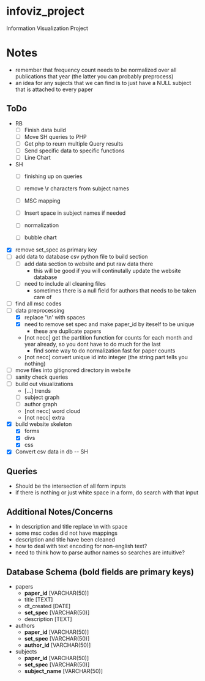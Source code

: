infoviz_project
===============

Information Visualization Project


Notes
=====

- remember that frequency count needs to be normalized over all publications that year
	(the latter you can probably preprocess)
- an idea for any sujects that we can find is to just have a NULL subject that is attached to every paper

ToDo
----
- RB
	- [ ] Finish data build
	- [ ] Move SH queries to PHP
	- [ ] Get php to reurn multiple Query results
	- [ ] Send specific data to specific functions
	- [ ] Line Chart
- SH
	- [ ] finishing up on queries
	- [ ] remove \r characters from subject names
	- [ ] MSC mapping
	- [ ] Insert space in subject names if needed
	- [ ] normalization
    - [ ] bubble chart


- [x] remove set_spec as primary key
- [ ] add data to database csv python file to build section
	- [ ] add data section to website and put raw data there
		- this will be good if you will continutally update the website database
	- [ ] need to include all cleaning files
		- sometimes there is a null field for authors that needs to be taken care of
- [ ] find all msc codes
- [ ] data preprocessing
	- [x] replace '\n' with spaces
	- [x] need to remove set spec and make paper_id by iteself to be unique
		- these are duplicate papers
	- [not necc] get the partition function for counts for each month and year already, so you dont have to do much for the last
		- find some way to do normalization fast for paper counts
	- [not necc] convert unique id into integer (the string part tells you nothing)
- [ ] move files into gitignored directory in website
- [ ] sanity check queries
- [ ] build out visualizations
	- [...] trends
	- [ ] subject graph
	- [ ] author graph
	- [not necc] word cloud
	- [not necc] extra
- [x] build website skeleton
	- [x] forms
	- [x] divs
	- [x] css
- [x] Convert csv data in db -- SH

Queries
-------

- Should be the intersection of all form inputs
- if there is nothing or just white space in a form, do search with that input
 
Additional Notes/Concerns
-------------------------

- In description and title replace \\n with space
- some msc codes did not have mappings
- description and title have been cleaned
- how to deal with text encoding for non-english text?
- need to think how to parse author names so searches are intuitive?

Database Schema (bold fields are primary keys)
----------------------------------------------

- papers
	- __paper_id__ [VARCHAR(50)]
	- title [TEXT]
	- dt_created [DATE]
	- __set_spec__ [VARCHAR(50)]
	- description [TEXT]
- authors
	- __paper_id__ [VARCHAR(50)]
	- __set_spec__ [VARCHAR(50)]
	- __author_id__ [VARCHAR(50)]
- subjects
	- __paper_id__ [VARCHAR(50)]
	- __set_spec__ [VARCHAR(50)]
	- __subject_name__ [VARCHAR(50)]




